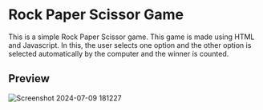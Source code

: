 # Rock Paper Scissor Game
This is a simple Rock Paper Scissor game. This game is made using HTML and Javascript. In this, the user selects one option and the other option is selected automatically by the computer and the winner is counted.
## Preview
![Screenshot 2024-07-09 181227](https://github.com/arpitpandiya/Rock_Paper_Scissors/assets/126348036/de441d8e-4e30-4aa3-8db3-db70f8209945)
